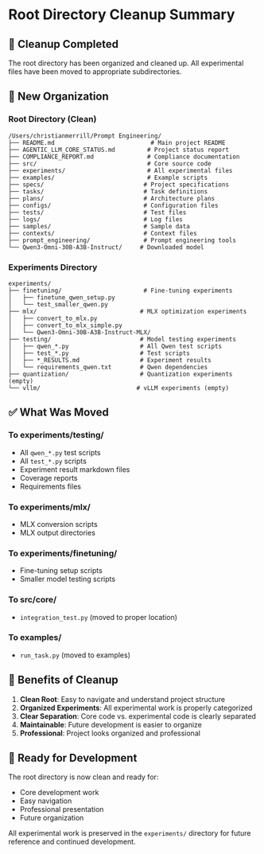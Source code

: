 # Root Directory Cleanup Summary

## 🧹 **Cleanup Completed**

The root directory has been organized and cleaned up. All experimental files have been moved to appropriate subdirectories.

## 📁 **New Organization**

### **Root Directory (Clean)**
```
/Users/christianmerrill/Prompt Engineering/
├── README.md                           # Main project README
├── AGENTIC_LLM_CORE_STATUS.md         # Project status report
├── COMPLIANCE_REPORT.md               # Compliance documentation
├── src/                               # Core source code
├── experiments/                       # All experimental files
├── examples/                          # Example scripts
├── specs/                            # Project specifications
├── tasks/                            # Task definitions
├── plans/                            # Architecture plans
├── configs/                          # Configuration files
├── tests/                            # Test files
├── logs/                             # Log files
├── samples/                          # Sample data
├── contexts/                         # Context files
├── prompt_engineering/               # Prompt engineering tools
└── Qwen3-Omni-30B-A3B-Instruct/     # Downloaded model
```

### **Experiments Directory**
```
experiments/
├── finetuning/                       # Fine-tuning experiments
│   ├── finetune_qwen_setup.py
│   └── test_smaller_qwen.py
├── mlx/                             # MLX optimization experiments
│   ├── convert_to_mlx.py
│   ├── convert_to_mlx_simple.py
│   └── Qwen3-Omni-30B-A3B-Instruct-MLX/
├── testing/                         # Model testing experiments
│   ├── qwen_*.py                    # All Qwen test scripts
│   ├── test_*.py                    # Test scripts
│   ├── *_RESULTS.md                 # Experiment results
│   └── requirements_qwen.txt        # Qwen dependencies
├── quantization/                    # Quantization experiments (empty)
└── vllm/                           # vLLM experiments (empty)
```

## ✅ **What Was Moved**

### **To experiments/testing/**
- All `qwen_*.py` test scripts
- All `test_*.py` scripts
- Experiment result markdown files
- Coverage reports
- Requirements files

### **To experiments/mlx/**
- MLX conversion scripts
- MLX output directories

### **To experiments/finetuning/**
- Fine-tuning setup scripts
- Smaller model testing scripts

### **To src/core/**
- `integration_test.py` (moved to proper location)

### **To examples/**
- `run_task.py` (moved to examples)

## 🎯 **Benefits of Cleanup**

1. **Clean Root**: Easy to navigate and understand project structure
2. **Organized Experiments**: All experimental work is properly categorized
3. **Clear Separation**: Core code vs. experimental code is clearly separated
4. **Maintainable**: Future development is easier to organize
5. **Professional**: Project looks organized and professional

## 🚀 **Ready for Development**

The root directory is now clean and ready for:
- Core development work
- Easy navigation
- Professional presentation
- Future organization

All experimental work is preserved in the `experiments/` directory for future reference and continued development.
